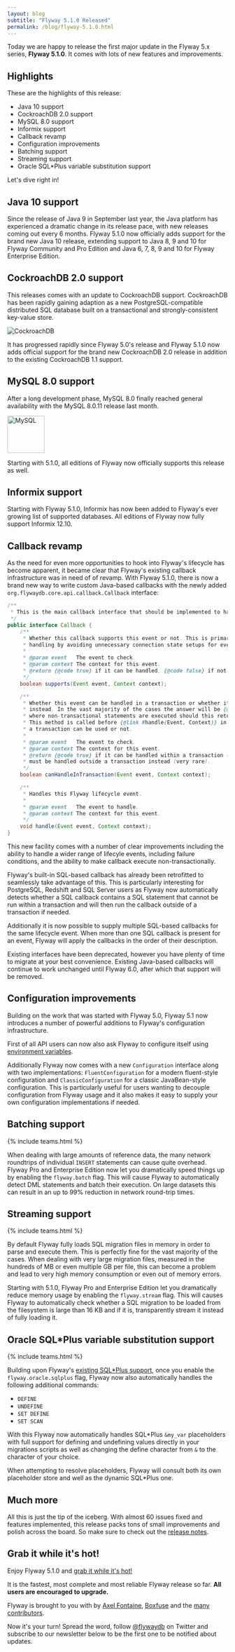 ```yaml
---
layout: blog
subtitle: "Flyway 5.1.0 Released"
permalink: /blog/flyway-5.1.0.html
---
```

Today we are happy to release the first major update in the Flyway 5.x series, **Flyway 5.1.0**. It comes with lots
of new features and improvements.

## Highlights

These are the highlights of this release:
- Java 10 support
- CockroachDB 2.0 support
- MySQL 8.0 support
- Informix support
- Callback revamp
- Configuration improvements
- Batching support
- Streaming support
- Oracle SQL*Plus variable substitution support

Let's dive right in!

## Java 10 support

Since the release of Java 9 in September last year, the Java platform has experienced a dramatic change in its release 
pace, with new releases coming out every 6 months. Flyway 5.1.0 now officially adds support for the brand new Java 10
release, extending support to Java 8, 9 and 10 for Flyway Community and Pro Edition and Java 6, 7, 8, 9 and 10 for
Flyway Enterprise Edition.

## CockroachDB 2.0 support

This releases comes with an update to CockroachDB support. CockroachDB has been rapidly gaining adaption
as a new PostgreSQL-compatible distributed SQL database built on a transactional and strongly-consistent
key-value store. 

![CockroachDB](/assets/logos/cockroachdb.png)

It has progressed rapidly since Flyway 5.0's release and Flyway 5.1.0 now adds official support for the brand new
CockroachDB 2.0 release in addition to the existing CockroachDB 1.1 support.

## MySQL 8.0 support

After a long development phase, MySQL 8.0 finally reached general availability with the MySQL 8.0.11 release last month.

<img src="/assets/logos/mysql.svg" title="MySQL" height="85">

Starting with 5.1.0, all editions of Flyway now officially supports this release as well.

## Informix support

Starting with Flyway 5.1.0, Informix has now been added to Flyway's ever growing list of supported databases.
All editions of Flyway now fully support Informix 12.10.

## Callback revamp

As the need for even more opportunities to hook into Flyway's lifecycle has become apparent, it became clear that
Flyway's existing callback infrastructure was in need of of revamp. With Flyway 5.1.0, there is now a brand new way
to write custom Java-based callbacks with the newly added `org.flywaydb.core.api.callback.Callback` interface:

```java
/**
 * This is the main callback interface that should be implemented to handle Flyway lifecycle events.
 */
public interface Callback {
    /**
     * Whether this callback supports this event or not. This is primarily meant as a way to optimize event
     * handling by avoiding unnecessary connection state setups for events that will not be handled anyway.
     *
     * @param event   The event to check.
     * @param context The context for this event.
     * @return {@code true} if it can be handled, {@code false} if not.
     */
    boolean supports(Event event, Context context);

    /**
     * Whether this event can be handled in a transaction or whether it must be handled outside a transaction
     * instead. In the vast majority of the cases the answer will be {@code true}. Only in the rare cases 
     * where non-transactional statements are executed should this return {@code false}.
     * This method is called before {@link #handle(Event, Context)} in order to determine in advance whether
     * a transaction can be used or not.
     *
     * @param event   The event to check.
     * @param context The context for this event.
     * @return {@code true} if it can be handled within a transaction (almost all cases). {@code false} if it
     * must be handled outside a transaction instead (very rare).
     */
    boolean canHandleInTransaction(Event event, Context context);

    /**
     * Handles this Flyway lifecycle event.
     *
     * @param event   The event to handle.
     * @param context The context for this event.
     */
    void handle(Event event, Context context);
}
```

This new facility comes with a number of clear improvements including the ability to handle a wider range of lifecyle
events, including failure conditions, and the ability to make callback execute non-transactionally.

Flyway's built-in SQL-based callback has already been retrofitted to seamlessly take advantage of this. This is particularly interesting
for PostgreSQL, Redshift and SQL Server users as Flyway now automatically detects whether a SQL callback contains a
SQL statement that cannot be run within a transaction and will then run the callback outside of a transaction if needed.

Additionally it is now possible to supply multiple SQL-based callbacks for the same lifecycle event. When more than
one SQL callback is present for an event, Flyway will apply the callbacks in the order of their description.

Existing interfaces have been deprecated, however you have plenty of time to migrate at your best convenience.
Existing Java-based callbacks will continue to work unchanged until Flyway 6.0, after which that support will be removed. 

## Configuration improvements

Building on the work that was started with Flyway 5.0, Flyway 5.1 now introduces a number of powerful additions to
Flyway's configuration infrastructure.

First of all API users can now also ask Flyway to configure itself using [environment variables](/documentation/envvars).

Additionally Flyway now comes with a new `Configuration` interface along with two implementations:
`FluentConfiguration` for a modern fluent-style configuration and `ClassicConfiguration` for a classic JavaBean-style
configuration. This is particularly useful for users wanting to decouple configuration from Flyway usage and it also
makes it easy to supply your own configuration implementations if needed.  

## Batching support
{% include teams.html %}

When dealing with large amounts of reference data, the many network roundtrips of individual `INSERT` statements can
cause quite overhead. Flyway Pro and Enterprise Edition now let you dramatically speed things up by enabling the
`flyway.batch` flag. This will cause Flyway to automatically detect DML statements and batch their execution. On large
datasets this can result in an up to 99% reduction in network round-trip times. 

## Streaming support
{% include teams.html %}

By default Flyway fully loads SQL migration files in memory in order to parse and execute them. This is perfectly
fine for the vast majority of the cases. When dealing with very large migration files, measured in the hundreds of MB or
even multiple GB per file, this can become a problem and lead to very high memory consumption or even out of memory errors.

Starting with 5.1.0, Flyway Pro and Enterprise Edition let you dramatically reduce memory usage by enabling the
`flyway.stream` flag. This will causes Flyway to automatically check whether a SQL migration to be loaded from the
filesystem is large than 16 KB and if it is, transparently stream it instead of fully loading it.

## Oracle SQL*Plus variable substitution support
{% include teams.html %}

Building upon Flyway's [existing SQL*Plus support](/documentation/database/oracle#sqlplus-commands),
once you enable the `flyway.oracle.sqlplus` flag, Flyway now also automatically handles the following additional commands:
 
- `DEFINE`
- `UNDEFINE`
- `SET DEFINE`
- `SET SCAN`

With this Flyway now automatically handles SQL*Plus `&my_var` placeholders with full support for defining and undefining
values directly in your migrations scripts as well as changing the define character from `&` to the character of your choice.

When attempting to resolve placeholders, Flyway will consult both its own placeholder store and well as the dynamic
SQL*Plus one. 

## Much more

All this is just the tip of the iceberg. With almost 60 issues fixed and features implemented, this release packs
tons of small improvements and polish across the board. So make sure to check out the [release notes](/documentation/releaseNotes).

## Grab it while it's hot!

Enjoy Flyway 5.1.0 and [grab it while it's hot!](/download)

It is the fastest, most complete and most reliable Flyway release so far. **All users are encouraged to upgrade.**

Flyway is brought to you with <i class="fa fa-heart"></i> by [Axel Fontaine](https://twitter.com/axelfontaine),
[Boxfuse](https://boxfuse.com) and the [many contributors](/documentation/contribute/hallOfFame).

Now it's your turn! Spread the word, follow [@flywaydb](https://twitter.com/flywaydb) on Twitter and subscribe
to our newsletter below to be the first one to be notified about updates.